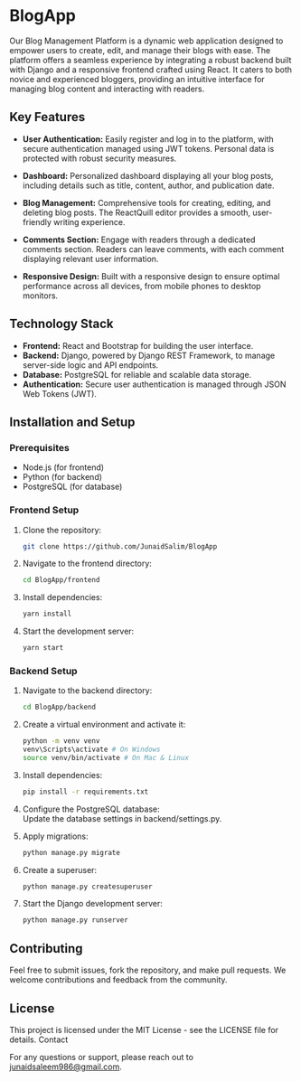 # BlogApp

Our Blog Management Platform is a dynamic web application designed to empower users to create, edit, and manage their blogs with ease. The platform offers a seamless experience by integrating a robust backend built with Django and a responsive frontend crafted using React. It caters to both novice and experienced bloggers, providing an intuitive interface for managing blog content and interacting with readers.

## Key Features

- **User Authentication:** Easily register and log in to the platform, with secure authentication managed using JWT tokens. Personal data is protected with robust security measures.
  
- **Dashboard:** Personalized dashboard displaying all your blog posts, including details such as title, content, author, and publication date.

- **Blog Management:** Comprehensive tools for creating, editing, and deleting blog posts. The ReactQuill editor provides a smooth, user-friendly writing experience.

- **Comments Section:** Engage with readers through a dedicated comments section. Readers can leave comments, with each comment displaying relevant user information.

- **Responsive Design:** Built with a responsive design to ensure optimal performance across all devices, from mobile phones to desktop monitors.

## Technology Stack

- **Frontend:** React and Bootstrap for building the user interface.
- **Backend:** Django, powered by Django REST Framework, to manage server-side logic and API endpoints.
- **Database:** PostgreSQL for reliable and scalable data storage.
- **Authentication:** Secure user authentication is managed through JSON Web Tokens (JWT).

## Installation and Setup

### Prerequisites

- Node.js (for frontend)
- Python (for backend)
- PostgreSQL (for database)

### Frontend Setup

1. Clone the repository:
   ```bash
   git clone https://github.com/JunaidSalim/BlogApp
    ```
2. Navigate to the frontend directory:
    ```bash
   cd BlogApp/frontend
    ```
3. Install dependencies:
    ```bash
   yarn install
    ```
4. Start the development server:
    ```bash
   yarn start
    ```
### Backend Setup
1. Navigate to the backend directory:
    ```bash
   cd BlogApp/backend
    ```
2. Create a virtual environment and activate it:
    ```bash
   python -m venv venv
   venv\Scripts\activate # On Windows
   source venv/bin/activate # On Mac & Linux
   ```

3. Install dependencies:
    ```bash
   pip install -r requirements.txt
    ```

4. Configure the PostgreSQL database:
   <br> Update the database settings in backend/settings.py.

5. Apply migrations:
    ```bash
   python manage.py migrate
    ```

6. Create a superuser:
    ```bash
   python manage.py createsuperuser
    ```

5. Start the Django development server:
    ```bash
   python manage.py runserver
    ```

## Contributing

Feel free to submit issues, fork the repository, and make pull requests. We welcome contributions and feedback from the community.

## License

This project is licensed under the MIT License - see the LICENSE file for details.
Contact

For any questions or support, please reach out to junaidsaleem986@gmail.com.
